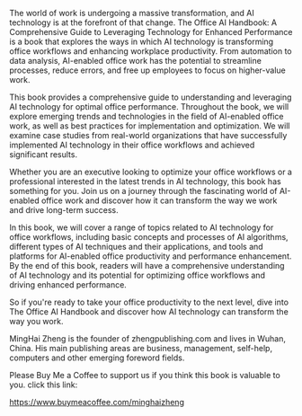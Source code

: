 
The world of work is undergoing a massive transformation, and AI technology is at the forefront of that change. The Office AI Handbook: A Comprehensive Guide to Leveraging Technology for Enhanced Performance is a book that explores the ways in which AI technology is transforming office workflows and enhancing workplace productivity. From automation to data analysis, AI-enabled office work has the potential to streamline processes, reduce errors, and free up employees to focus on higher-value work.

This book provides a comprehensive guide to understanding and leveraging AI technology for optimal office performance. Throughout the book, we will explore emerging trends and technologies in the field of AI-enabled office work, as well as best practices for implementation and optimization. We will examine case studies from real-world organizations that have successfully implemented AI technology in their office workflows and achieved significant results.

Whether you are an executive looking to optimize your office workflows or a professional interested in the latest trends in AI technology, this book has something for you. Join us on a journey through the fascinating world of AI-enabled office work and discover how it can transform the way we work and drive long-term success.

In this book, we will cover a range of topics related to AI technology for office workflows, including basic concepts and processes of AI algorithms, different types of AI techniques and their applications, and tools and platforms for AI-enabled office productivity and performance enhancement. By the end of this book, readers will have a comprehensive understanding of AI technology and its potential for optimizing office workflows and driving enhanced performance.

So if you're ready to take your office productivity to the next level, dive into The Office AI Handbook and discover how AI technology can transform the way you work.

MingHai Zheng is the founder of zhengpublishing.com and lives in Wuhan, China. His main publishing areas are business, management, self-help, computers and other emerging foreword fields.

Please Buy Me a Coffee to support us if you think this book is valuable to you. click this link:

https://www.buymeacoffee.com/minghaizheng
